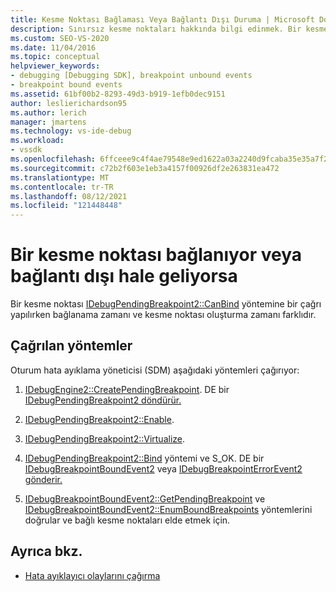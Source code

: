```yaml
---
title: Kesme Noktası Bağlaması Veya Bağlantı Dışı Duruma | Microsoft Docs
description: Sınırsız kesme noktaları hakkında bilgi edinmek. Bir kesme noktası bir çağrı yapılırken bağlanamaysa da, kesme noktası bağlama süresi ve oluşturma zamanı farklıdır.
ms.custom: SEO-VS-2020
ms.date: 11/04/2016
ms.topic: conceptual
helpviewer_keywords:
- debugging [Debugging SDK], breakpoint unbound events
- breakpoint bound events
ms.assetid: 61bf00b2-8293-49d3-b919-1efb0dec9151
author: leslierichardson95
ms.author: lerich
manager: jmartens
ms.technology: vs-ide-debug
ms.workload:
- vssdk
ms.openlocfilehash: 6ffceee9c4f4ae79548e9ed1622a03a2240d9fcaba35e35a7f2aae10446f2071
ms.sourcegitcommit: c72b2f603e1eb3a4157f00926df2e263831ea472
ms.translationtype: MT
ms.contentlocale: tr-TR
ms.lasthandoff: 08/12/2021
ms.locfileid: "121448448"
---
```

# <a name="when-a-breakpoint-binds-or-becomes-unbound"></a>Bir kesme noktası bağlanıyor veya bağlantı dışı hale geliyorsa
Bir kesme noktası [IDebugPendingBreakpoint2::CanBind](../../extensibility/debugger/reference/idebugpendingbreakpoint2-canbind.md) yöntemine bir çağrı yapılırken bağlanama zamanı ve kesme noktası oluşturma zamanı farklıdır.

## <a name="methods-called"></a>Çağrılan yöntemler
 Oturum hata ayıklama yöneticisi (SDM) aşağıdaki yöntemleri çağırıyor:

1. [IDebugEngine2::CreatePendingBreakpoint](../../extensibility/debugger/reference/idebugengine2-creatependingbreakpoint.md). DE bir [IDebugPendingBreakpoint2 döndürür.](../../extensibility/debugger/reference/idebugpendingbreakpoint2.md)

2. [IDebugPendingBreakpoint2::Enable](../../extensibility/debugger/reference/idebugpendingbreakpoint2-enable.md).

3. [IDebugPendingBreakpoint2::Virtualize](../../extensibility/debugger/reference/idebugpendingbreakpoint2-virtualize.md).

4. [IDebugPendingBreakpoint2::Bind](../../extensibility/debugger/reference/idebugpendingbreakpoint2-bind.md) yöntemi ve S_OK. DE bir [IDebugBreakpointBoundEvent2](../../extensibility/debugger/reference/idebugbreakpointboundevent2.md) veya [IDebugBreakpointErrorEvent2 gönderir.](../../extensibility/debugger/reference/idebugbreakpointerrorevent2.md)

5. [IDebugBreakpointBoundEvent2::GetPendingBreakpoint](../../extensibility/debugger/reference/idebugbreakpointboundevent2-getpendingbreakpoint.md) ve [IDebugBreakpointBoundEvent2::EnumBoundBreakpoints](../../extensibility/debugger/reference/idebugbreakpointboundevent2-enumboundbreakpoints.md) yöntemlerini doğrular ve bağlı kesme noktaları elde etmek için.

## <a name="see-also"></a>Ayrıca bkz.
- [Hata ayıklayıcı olaylarını çağırma](../../extensibility/debugger/calling-debugger-events.md)
